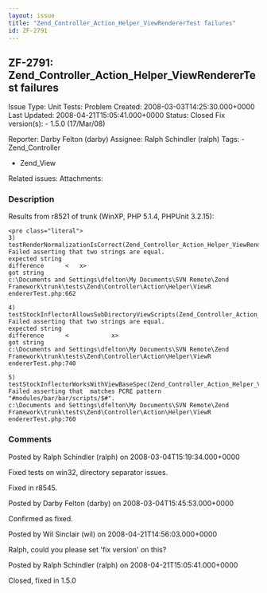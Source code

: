 ```yaml
---
layout: issue
title: "Zend_Controller_Action_Helper_ViewRendererTest failures"
id: ZF-2791
---
```


ZF-2791: Zend\_Controller\_Action\_Helper\_ViewRendererTest failures
--------------------------------------------------------------------

 Issue Type: Unit Tests: Problem Created: 2008-03-03T14:25:30.000+0000 Last Updated: 2008-04-21T15:05:41.000+0000 Status: Closed Fix version(s): - 1.5.0 (17/Mar/08)
 
 Reporter:  Darby Felton (darby)  Assignee:  Ralph Schindler (ralph)  Tags: - Zend\_Controller
- Zend\_View
 
 Related issues: 
 Attachments: 
### Description

Results from r8521 of trunk (WinXP, PHP 5.1.4, PHPUnit 3.2.15):

 
    <pre class="literal">
    3) testRenderNormalizationIsCorrect(Zend_Controller_Action_Helper_ViewRendererTest)
    Failed asserting that two strings are equal.
    expected string 
    difference      <   x>
    got string      
    c:\Documents and Settings\dfelton\My Documents\SVN Remote\Zend Framework\trunk\tests\Zend\Controller\Action\Helper\ViewR
    endererTest.php:662
    
    4) testStockInflectorAllowsSubDirectoryViewScripts(Zend_Controller_Action_Helper_ViewRendererTest)
    Failed asserting that two strings are equal.
    expected string 
    difference      <            x>
    got string      
    c:\Documents and Settings\dfelton\My Documents\SVN Remote\Zend Framework\trunk\tests\Zend\Controller\Action\Helper\ViewR
    endererTest.php:740
    
    5) testStockInflectorWorksWithViewBaseSpec(Zend_Controller_Action_Helper_ViewRendererTest)
    Failed asserting that  matches PCRE pattern "#modules/bar/bar/scripts/$#".
    c:\Documents and Settings\dfelton\My Documents\SVN Remote\Zend Framework\trunk\tests\Zend\Controller\Action\Helper\ViewR
    endererTest.php:760


 

 

### Comments

Posted by Ralph Schindler (ralph) on 2008-03-04T15:19:34.000+0000

Fixed tests on win32, directory separator issues.

Fixed in r8545.

 

 

Posted by Darby Felton (darby) on 2008-03-04T15:45:53.000+0000

Confirmed as fixed.

 

 

Posted by Wil Sinclair (wil) on 2008-04-21T14:56:03.000+0000

Ralph, could you please set 'fix version' on this?

 

 

Posted by Ralph Schindler (ralph) on 2008-04-21T15:05:41.000+0000

Closed, fixed in 1.5.0

 

 